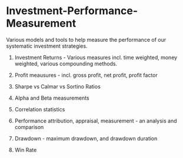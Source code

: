 # Investment-Performance-Measurement
Various models and tools to help measure the performance of our systematic investment strategies.

1. Investment Returns - Various measures incl. time weighted, money weighted, various compounding methods.

3. Profit meausures - incl. gross profit, net profit, profit factor
4. Sharpe vs Calmar vs Sortino Ratios
5. Alpha and Beta measurements
6. Correlation statistics
7. Performance attribution, appraisal, measurement - an analysis and comparison
8. Drawdown - maximum drawdown, and drawdown duration
9. Win Rate
